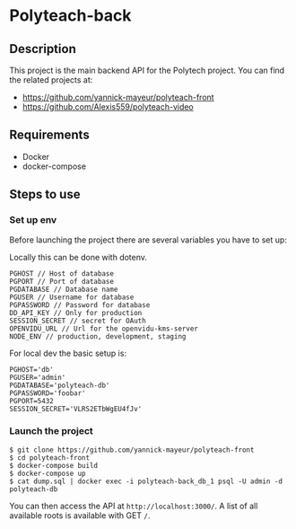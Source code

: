 # Polyteach-back

## Description

This project is the main backend API for the Polytech project.
You can find the related projects at:

* https://github.com/yannick-mayeur/polyteach-front
* https://github.com/Alexis559/polyteach-video

## Requirements

* Docker
* docker-compose


## Steps to use

### Set up env

Before launching the project there are several variables you have to set up:

Locally this can be done with dotenv.

```
PGHOST // Host of database
PGPORT // Port of database
PGDATABASE // Database name
PGUSER // Username for database
PGPASSWORD // Password for database
DD_API_KEY // Only for production
SESSION_SECRET // secret for OAuth
OPENVIDU_URL // Url for the openvidu-kms-server
NODE_ENV // production, development, staging
```

For local dev the basic setup is:

```
PGHOST='db'
PGUSER='admin'
PGDATABASE='polyteach-db'
PGPASSWORD='foobar'
PGPORT=5432
SESSION_SECRET='VLRS2ETbWgEU4fJv'

```


### Launch the project
```
$ git clone https://github.com/yannick-mayeur/polyteach-front
$ cd polyteach-front
$ docker-compose build
$ docker-compose up
$ cat dump.sql | docker exec -i polyteach-back_db_1 psql -U admin -d polyteach-db
```

You can then access the API at `http://localhost:3000/`. A list of all
available roots is available with GET `/`.
